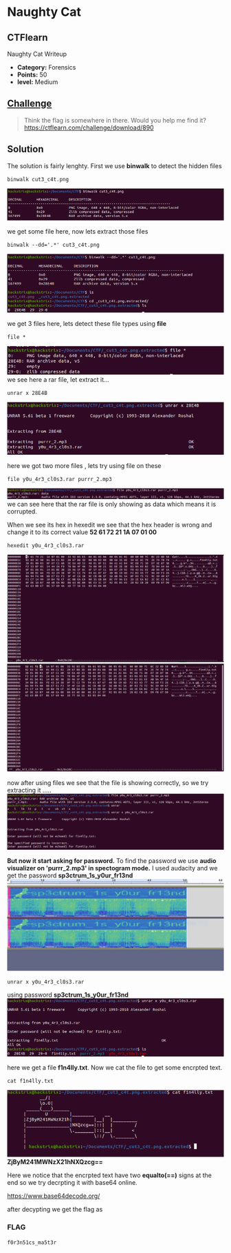 # Naughty Cat 
## CTFlearn
Naughty Cat Writeup

* **Category:** Forensics
* **Points:** 50
* **level:** Medium

## [Challenge](https://ctflearn.com/challenge/890)

> Think the flag is somewhere in there. Would you help me find it?\
> https://ctflearn.com/challenge/download/890

## Solution

The solution is fairly lenghty.
First we use **binwalk** to detect the hidden files 

```
binwalk cut3_c4t.png
```
![Screenshot](binwalk.png)

we get some file here, now lets extract those files

```
binwalk --dd='.*' cut3_c4t.png
```
![Screenshot](binwalk_extract.png)

we get 3 files here, lets detect these file types using **file**

```
file *
```
![SS](file1.png)
we see here a rar file, let extract it...

```
unrar x 28E4B
```
![Screenshot](unrar1.png)

here we got two more files , lets try using file on these
```
file y0u_4r3_cl0s3.rar purrr_2.mp3
```
![Screenshot](file2.png)
we can see here that the rar file is only showing as data which means it is corrupted.

When we see its hex in hexedit we see that the hex header is wrong 
and change it to its correct value **52 61 72 21 1A 07 01 00**
```
hexedit y0u_4r3_cl0s3.rar
```
![Screenshot](hexedit1.png)
![Screenshot](hexedit2.png)

now after using files we see that the file is showing correctly, so we try extracting it ..... 
![Screenshot](unrar2.png)

**But now it start asking for password.**
To find the password we use **audio visualizer on 'purrr_2.mp3' in spectogram mode.** I used audacity and we get the password **sp3ctrum_1s_y0ur_fr13nd**
![Screenshot](spectogram.JPG)

```
unrar x y0u_4r3_cl0s3.rar 
```
using password **sp3ctrum_1s_y0ur_fr13nd**
![SS](unrar3.png)

here we get a file **f1n4lly.txt**. Now we cat the file to get some encrpted text.
```
cat f1n4lly.txt
```
![Screenshot](cat.png)
**ZjByM241MWNzX21hNXQzcg==**

Here we notice that the encrpted text have two **equalto(==)** signs at the end so we try decrpting it with base64 online.

https://www.base64decode.org/ 

after decypting we get the flag as

### **FLAG** 
```f0r3n51cs_ma5t3r```
